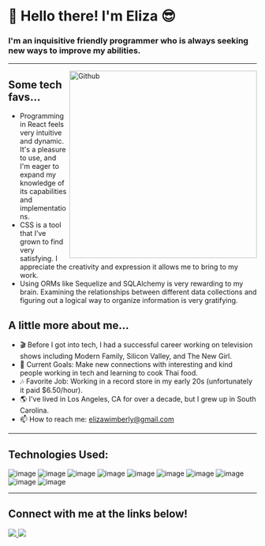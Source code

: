 <h1 align="left" id="macropower-title">🌴 Hello there! I'm Eliza 😎 </h1>
<h3 align="left">I'm an inquisitive friendly programmer who is always seeking new ways to improve my abilities.</h3>

<!-- I am a full-stack software engineer who prides myself on my technical development skills and my strengths in communication and working with others 💫 -->

---



<img width="380" align="right" alt="Github"
src="https://github.com/mayankchaudhary26/Cool-Readme-ideas/blob/master/data/screen open.gif"
/> 
## Some tech favs...

- Programming in React feels very intuitive and dynamic. It's a pleasure to use, and I'm eager to expand my knowledge of its capabilities and implementations.
- CSS is a tool that I’ve grown to find very satisfying. I appreciate the creativity and expression it allows me to bring to my work.
- Using ORMs like Sequelize and SQLAlchemy is very rewarding to my brain. Examining the relationships between different data collections and figuring out a logical way to organize information is very gratifying.

## A little more about me...  

- 🎬 Before I got into tech, I had a successful career working on television shows including Modern Family, Silicon Valley, and The New Girl.
- 🌈 Current Goals: Make new connections with interesting and kind people working
  in tech and learning to cook Thai food.
- 🎶 Favorite Job: Working in a record store in my early 20s (unfortunately it paid 
  $6.50/hour).
- 🌎 I've lived in Los Angeles, CA for over a decade, but I grew up in South Carolina.
- 📫 How to reach me: elizawimberly@gmail.com



<!--  
 <br>
 <br> -->

---

## Technologies Used:



![image](https://img.shields.io/badge/JavaScript-F7DF1E?style=for-the-badge&logo=javascript&logoColor=black)
![image](https://img.shields.io/badge/Node.js-43853D?style=for-the-badge&logo=node.js&logoColor=white)
![image](https://img.shields.io/badge/Express.js-404D59?style=for-the-badge)
![image](https://img.shields.io/badge/SQLite-07405E?style=for-the-badge&logo=sqlite&logoColor=white)
![image](https://img.shields.io/badge/sequelize-323330?style=for-the-badge&logo=sequelize&logoColor=blue)
![image](https://img.shields.io/badge/Heroku-430098?style=for-the-badge&logo=heroku&logoColor=white)
![image](https://img.shields.io/badge/React-20232A?style=for-the-badge&logo=react&logoColor=61DAFB)
![image](https://img.shields.io/badge/Redux-593D88?style=for-the-badge&logo=redux&logoColor=white)
![image](https://img.shields.io/badge/HTML5-E34F26?style=for-the-badge&logo=html5&logoColor=white)
![image](https://img.shields.io/badge/CSS-239120?&style=for-the-badge&logo=css3&logoColor=white)

---


## <b>Connect with me at the links below!</b>
<p>
<!-- LinkedIn -->
<a 
    target="_blank"
    href="https://www.linkedin.com/in/eliza-wimberly-773896205/">
    <img
        src="https://img.shields.io/badge/-LinkedIn-0077B5?style=for-the-badge&logo=Linkedin&logoColor=white">
    </img>
</a>
<!-- <br> -->
<!-- GMail -->
<a 
    target="_blank" 
    href="mailto:elizawimberly@gmail.com">
    <img
        src="https://img.shields.io/badge/-Gmail-D14836?style=for-the-badge&logo=Gmail&logoColor=white">
    </img>    
</a>

</p>

<!--
**elizawimberly/elizawimberly** is a ✨ _special_ ✨ repository because its `README.md` (this file) appears on your GitHub profile.


-->
